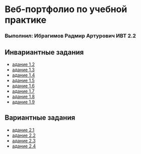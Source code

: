 # **Веб-портфолио по учебной практике**
### Выполнил: Ибрагимов Радмир Артурович ИВТ 2.2
## **Инвариантные задания**
+ [адание 1.2]()
+ [адание 1.3]()
+ [адание 1.4]()
+ [адание 1.5]()
+ [адание 1.6]()
+ [адание 1.7]()
+ [адание 1.8]()
+ [адание 1.9]()
## **Вариантные задания**
+ [адание 2.1]()
+ [адание 2.2]()
+ [адание 2.3]()
+ [адание 2.4]()
